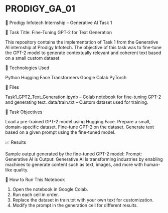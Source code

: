 # PRODIGY_GA_01

📘 Prodigy Infotech Internship – Generative AI Task 1


🧠 Task Title: Fine-Tuning GPT-2 for Text Generation

This repository contains the implementation of Task 1 from the Generative AI internship at Prodigy Infotech. The objective of this task was to fine-tune the GPT-2 model to generate contextually relevant and coherent text based on a small custom dataset.

🔧 Technologies Used

Python
Hugging Face Transformers
Google Colab
PyTorch

📂 Files

Task1_GPT2_Text_Generation.ipynb – Colab notebook for fine-tuning GPT-2 and generating text.
data/train.txt – Custom dataset used for training.

📌 Task Objectives

Load a pre-trained GPT-2 model using Hugging Face.
Prepare a small, domain-specific dataset.
Fine-tune GPT-2 on the dataset.
Generate text based on a given prompt using the fine-tuned model.


📈 Results

Sample output generated by the fine-tuned GPT-2 model:
Prompt: Generative AI is
Output: Generative AI is transforming industries by enabling machines to generate content such as text, images, and more with human-like quality.

🚀 How to Run This Notebook

1. Open the notebook in Google Colab.
2. Run each cell in order.
3. Replace the dataset in train.txt with your own text for customization.
4. Modify the prompt in the generation cell for different results.

